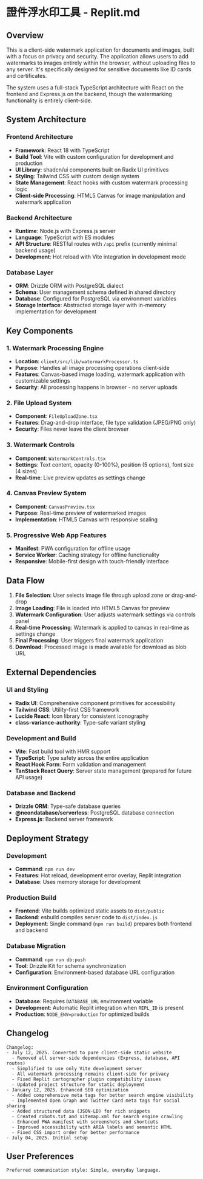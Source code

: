# 證件浮水印工具 - Replit.md

## Overview

This is a client-side watermark application for documents and images, built with a focus on privacy and security. The application allows users to add watermarks to images entirely within the browser, without uploading files to any server. It's specifically designed for sensitive documents like ID cards and certificates.

The system uses a full-stack TypeScript architecture with React on the frontend and Express.js on the backend, though the watermarking functionality is entirely client-side.

## System Architecture

### Frontend Architecture
- **Framework**: React 18 with TypeScript
- **Build Tool**: Vite with custom configuration for development and production
- **UI Library**: shadcn/ui components built on Radix UI primitives
- **Styling**: Tailwind CSS with custom design system
- **State Management**: React hooks with custom watermark processing logic
- **Client-side Processing**: HTML5 Canvas for image manipulation and watermark application

### Backend Architecture
- **Runtime**: Node.js with Express.js server
- **Language**: TypeScript with ES modules
- **API Structure**: RESTful routes with `/api` prefix (currently minimal backend usage)
- **Development**: Hot reload with Vite integration in development mode

### Database Layer
- **ORM**: Drizzle ORM with PostgreSQL dialect
- **Schema**: User management schema defined in shared directory
- **Database**: Configured for PostgreSQL via environment variables
- **Storage Interface**: Abstracted storage layer with in-memory implementation for development

## Key Components

### 1. Watermark Processing Engine
- **Location**: `client/src/lib/watermarkProcessor.ts`
- **Purpose**: Handles all image processing operations client-side
- **Features**: Canvas-based image loading, watermark application with customizable settings
- **Security**: All processing happens in browser - no server uploads

### 2. File Upload System
- **Component**: `FileUploadZone.tsx`
- **Features**: Drag-and-drop interface, file type validation (JPEG/PNG only)
- **Security**: Files never leave the client browser

### 3. Watermark Controls
- **Component**: `WatermarkControls.tsx`
- **Settings**: Text content, opacity (0-100%), position (5 options), font size (4 sizes)
- **Real-time**: Live preview updates as settings change

### 4. Canvas Preview System
- **Component**: `CanvasPreview.tsx`
- **Purpose**: Real-time preview of watermarked images
- **Implementation**: HTML5 Canvas with responsive scaling

### 5. Progressive Web App Features
- **Manifest**: PWA configuration for offline usage
- **Service Worker**: Caching strategy for offline functionality
- **Responsive**: Mobile-first design with touch-friendly interface

## Data Flow

1. **File Selection**: User selects image file through upload zone or drag-and-drop
2. **Image Loading**: File is loaded into HTML5 Canvas for preview
3. **Watermark Configuration**: User adjusts watermark settings via controls panel
4. **Real-time Processing**: Watermark is applied to canvas in real-time as settings change
5. **Final Processing**: User triggers final watermark application
6. **Download**: Processed image is made available for download as blob URL

## External Dependencies

### UI and Styling
- **Radix UI**: Comprehensive component primitives for accessibility
- **Tailwind CSS**: Utility-first CSS framework
- **Lucide React**: Icon library for consistent iconography
- **class-variance-authority**: Type-safe variant styling

### Development and Build
- **Vite**: Fast build tool with HMR support
- **TypeScript**: Type safety across the entire application
- **React Hook Form**: Form validation and management
- **TanStack React Query**: Server state management (prepared for future API usage)

### Database and Backend
- **Drizzle ORM**: Type-safe database queries
- **@neondatabase/serverless**: PostgreSQL database connection
- **Express.js**: Backend server framework

## Deployment Strategy

### Development
- **Command**: `npm run dev`
- **Features**: Hot reload, development error overlay, Replit integration
- **Database**: Uses memory storage for development

### Production Build
- **Frontend**: Vite builds optimized static assets to `dist/public`
- **Backend**: esbuild compiles server code to `dist/index.js`
- **Deployment**: Single command (`npm run build`) prepares both frontend and backend

### Database Migration
- **Command**: `npm run db:push`
- **Tool**: Drizzle Kit for schema synchronization
- **Configuration**: Environment-based database URL configuration

### Environment Configuration
- **Database**: Requires `DATABASE_URL` environment variable
- **Development**: Automatic Replit integration when `REPL_ID` is present
- **Production**: `NODE_ENV=production` for optimized builds

## Changelog
```
Changelog:
- July 12, 2025. Converted to pure client-side static website
  - Removed all server-side dependencies (Express, database, API routes)
  - Simplified to use only Vite development server
  - All watermark processing remains client-side for privacy
  - Fixed Replit cartographer plugin compatibility issues
  - Updated project structure for static deployment
- January 12, 2025. Enhanced SEO optimization
  - Added comprehensive meta tags for better search engine visibility
  - Implemented Open Graph and Twitter Card meta tags for social sharing
  - Added structured data (JSON-LD) for rich snippets
  - Created robots.txt and sitemap.xml for search engine crawling
  - Enhanced PWA manifest with screenshots and shortcuts
  - Improved accessibility with ARIA labels and semantic HTML
  - Fixed CSS import order for better performance
- July 04, 2025. Initial setup
```

## User Preferences
```
Preferred communication style: Simple, everyday language.
```